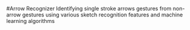 #Arrow Recognizer
Identifying single stroke arrows gestures from non-arrow gestures using various sketch recognition features and machine learning algorithms
